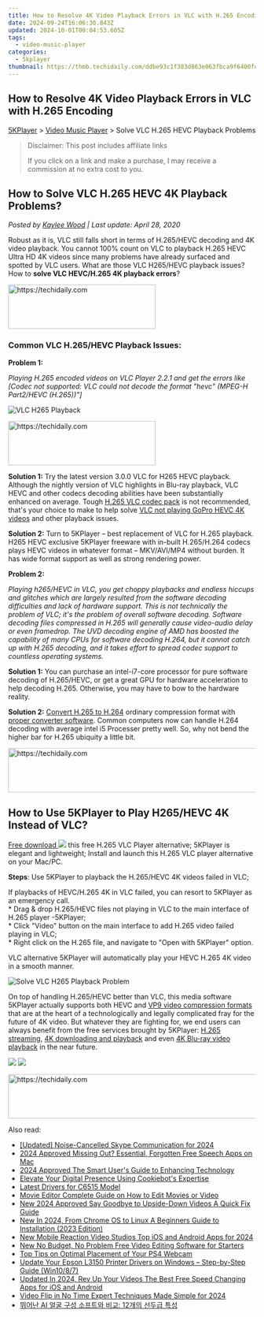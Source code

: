 ```yaml
---
title: How to Resolve 4K Video Playback Errors in VLC with H.265 Encoding
date: 2024-09-24T16:06:30.843Z
updated: 2024-10-01T00:04:53.605Z
tags:
  - video-music-player
categories:
  - 5kplayer
thumbnail: https://thmb.techidaily.com/ddbe93c1f383d863e063fbca9f6400fefa603d0725cd39b0f3a07fbfec69fabd.jpeg
---
```


## How to Resolve 4K Video Playback Errors in VLC with H.265 Encoding

[5KPlayer](https://tools.techidaily.com/5kplayer/products/) \> [Video Music Player](https://tools.techidaily.com/5kplayer/video-music-player/) \> Solve VLC H.265 HEVC Playback Problems

>  Disclaimer: This post includes affiliate links
>
>  If you click on a link and make a purchase, I may receive a commission at no extra cost to you.
>

## How to Solve VLC H.265 HEVC 4K Playback Problems?

 _Posted by [Kaylee Wood](https://www.quora.com/profile/Amanda-Hu-21) | Last update: April 28, 2020_

Robust as it is, VLC still falls short in terms of H.265/HEVC decoding and 4K video playback. You cannot 100% count on VLC to playback H.265 HEVC Ultra HD 4K videos since many problems have already surfaced and spotted by VLC users. What are those VLC H265/HEVC playback issues? How to **solve VLC HEVC/H.265 4K playback errors**?

<!-- affiliate ads begin -->
<a href="https://aligracehair.sjv.io/c/5597632/1975802/19272" target="_top" id="1975802">
  <img src="//a.impactradius-go.com/display-ad/19272-1975802" border="0" alt="https://techidaily.com" width="300" height="90"/>
</a>
<img height="0" width="0" src="https://aligracehair.sjv.io/i/5597632/1975802/19272" style="position:absolute;visibility:hidden;" border="0" />
<!-- affiliate ads end -->

### Common VLC H.265/HEVC Playback Issues:

**Problem 1:**

_Playing H.265 encoded videos on VLC Player 2.2.1 and get the errors like_ 
_\[Codec not supported:_ 
_VLC could not decode the format "hevc" (MPEG-H Part2/HEVC (H.265))"\]_

![VLC H265 Playback](https://www.5kplayer.com/video-music-player/img/5kp-vlc-h265-zjy.jpg) 

<!-- affiliate ads begin -->
<a href="https://sentrypc.7eer.net/c/5597632/398449/3022" target="_top" id="398449">
  <img src="//a.impactradius-go.com/display-ad/3022-398449" border="0" alt="https://techidaily.com" width="300" height="90"/>
</a>
<img height="0" width="0" src="https://sentrypc.7eer.net/i/5597632/398449/3022" style="position:absolute;visibility:hidden;" border="0" />
<!-- affiliate ads end -->

**Solution 1:** Try the latest version 3.0.0 VLC for H265 HEVC playback.   
Although the nightly version of VLC highlights in Blu-ray playback, VLC HEVC and other codecs decoding abilities have been substantially enhanced on average. Tough [H.265 VLC codec pack](https://tools.techidaily.com/5kplayer/video-music-player/) is not recommended, that's your choice to make to help solve [VLC not playing GoPro HEVC 4K videos](https://tools.techidaily.com/5kplayer/products/) and other playback issues. 

**Solution 2:** Turn to 5KPlayer – best replacement of VLC for H.265 playback.  
H265 HEVC exclusive 5KPlayer freeware with in-built H.265/H.264 codecs plays HEVC videos in whatever format – MKV/AVI/MP4 without burden. It has wide format support as well as strong rendering power.

**Problem 2:**

_Playing h265/HEVC in VLC, you get choppy playbacks and endless hiccups and glitches which are largely resulted from the software decoding difficulties and lack of hardware support. This is not technically the problem of VLC; it's the problem of overall software decoding. Software decoding files compressed in H.265 will generally cause video-audio delay or even framedrop. The UVD decoding engine of AMD has boosted the capability of many CPUs for software decoding H.264, but it cannot catch up with H.265 decoding, and it takes effort to spread codec support to countless operating systems._

**Solution 1:** You can purchase an intel-i7-core processor for pure software decoding of H.265/HEVC, or get a great GPU for hardware acceleration to help decoding H.265\. Otherwise, you may have to bow to the hardware reality.

**Solution 2:** [Convert H.265 to H.264](https://tools.techidaily.com/5kplayer/youtube-download/) ordinary compression format with [proper converter software](https://tools.techidaily.com/5kplayer/products/). Common computers now can handle H.264 decoding with average intel i5 Processer pretty well. So, why not bend the higher bar for H.265 ubiquity a little bit.

<!-- affiliate ads begin -->
<a href="https://appsumo.8odi.net/c/5597632/2111967/7443" target="_top" id="2111967">
  <img src="//a.impactradius-go.com/display-ad/7443-2111967" border="0" alt="https://techidaily.com" width="728" height="90"/>
</a>
<img height="0" width="0" src="https://appsumo.8odi.net/i/5597632/2111967/7443" style="position:absolute;visibility:hidden;" border="0" />
<!-- affiliate ads end -->

## How to Use 5KPlayer to Play H265/HEVC 4K Instead of VLC?

[Free download ![](https://www.5kplayer.com/video-music-player/../image/download-mac/dicon.png)](https://tools.techidaily.com/5kplayer/products/) this free H.265 VLC Player alternative; 5KPlayer is elegant and lightweight; Install and launch this H.265 VLC player alternative on your Mac/PC.

**Steps**: Use 5KPlayer to playback the H.265/HEVC 4K videos failed in VLC;

If playbacks of HEVC/H.265 4K in VLC failed, you can resort to 5KPlayer as an emergency call.  
\* Drag & drop H.265/HEVC files not playing in VLC to the main interface of H.265 player -5KPlayer;  
\* Click "Video" button on the main interface to add H.265 video failed playing in VLC;  
\* Right click on the H.265 file, and navigate to "Open with 5KPlayer" option.

VLC alternative 5KPlayer will automatically play your HEVC H.265 4K video in a smooth manner.

![Solve VLC H265 Playback Problem](https://www.5kplayer.com/video-music-player/img/5kplayer-best-free-hd-video-player.jpg) 

On top of handling H.265/HEVC better than VLC, this media software 5KPlayer actually supports both HEVC and [VP9 video compression formats](https://tools.techidaily.com/5kplayer/video-music-player/) that are at the heart of a technologically and legally complicated fray for the future of 4K video. But whatever they are fighting for, we end users can always benefit from the free services brought by 5KPlayer: [H.265 streaming](https://tools.techidaily.com/5kplayer/airplay/), [4K downloading and playback](https://tools.techidaily.com/5kplayer/video-music-player/) and even [4K Blu-ray video playback](https://tools.techidaily.com/5kplayer/video-music-player/) in the near future. 

[![](https://www.5kplayer.com/video-music-player/../button/freedownwhitewin.png)](https://tools.techidaily.com/5kplayer/products/) [![](https://www.5kplayer.com/video-music-player/../button/freedownbackmac.png)](https://tools.techidaily.com/5kplayer/products/)

<!-- affiliate ads begin -->
<a href="https://unicoeye.pxf.io/c/5597632/2134236/18498" target="_top" id="2134236">
  <img src="//a.impactradius-go.com/display-ad/18498-2134236" border="0" alt="https://techidaily.com" width="728" height="90"/>
</a>
<img height="0" width="0" src="https://unicoeye.pxf.io/i/5597632/2134236/18498" style="position:absolute;visibility:hidden;" border="0" />
<!-- affiliate ads end -->

<ins class="adsbygoogle"
     style="display:block"
     data-ad-format="autorelaxed"
     data-ad-client="ca-pub-7571918770474297"
     data-ad-slot="1223367746"></ins>

<ins class="adsbygoogle"
     style="display:block"
     data-ad-client="ca-pub-7571918770474297"
     data-ad-slot="8358498916"
     data-ad-format="auto"
     data-full-width-responsive="true"></ins>

<span class="atpl-alsoreadstyle">Also read:</span>
<div><ul>
<li><a href="https://digital-screen-recording.techidaily.com/updated-noise-cancelled-skype-communication-for-2024/"><u>[Updated] Noise-Cancelled Skype Communication for 2024</u></a></li>
<li><a href="https://extra-approaches.techidaily.com/2024-approved-missing-out-essential-forgotten-free-speech-apps-on-mac/"><u>2024 Approved Missing Out? Essential, Forgotten Free Speech Apps on Mac</u></a></li>
<li><a href="https://some-tips.techidaily.com/2024-approved-the-smart-users-guide-to-enhancing-technology/"><u>2024 Approved The Smart User's Guide to Enhancing Technology</u></a></li>
<li><a href="https://data-safeguard.techidaily.com/elevate-your-digital-presence-using-cookiebots-expertise/"><u>Elevate Your Digital Presence Using Cookiebot's Expertise</u></a></li>
<li><a href="https://driver-install.techidaily.com/latest-drivers-for-c6515-model/"><u>Latest Drivers for C6515 Model</u></a></li>
<li><a href="https://video-ai-editor.techidaily.com/movie-editor-complete-guide-on-how-to-edit-movies-or-video/"><u>Movie Editor Complete Guide on How to Edit Movies or Video</u></a></li>
<li><a href="https://video-ai-editor.techidaily.com/new-2024-approved-say-goodbye-to-upside-down-videos-a-quick-fix-guide/"><u>New 2024 Approved Say Goodbye to Upside-Down Videos A Quick Fix Guide</u></a></li>
<li><a href="https://video-ai-editor.techidaily.com/new-in-2024-from-chrome-os-to-linux-a-beginners-guide-to-installation-2023-edition/"><u>New In 2024, From Chrome OS to Linux A Beginners Guide to Installation (2023 Edition)</u></a></li>
<li><a href="https://video-ai-editor.techidaily.com/new-mobile-reaction-video-studios-top-ios-and-android-apps-for-2024/"><u>New Mobile Reaction Video Studios Top iOS and Android Apps for 2024</u></a></li>
<li><a href="https://video-ai-editor.techidaily.com/new-no-budget-no-problem-free-video-editing-software-for-starters/"><u>New No Budget, No Problem Free Video Editing Software for Starters</u></a></li>
<li><a href="https://buynow-info.techidaily.com/top-tips-on-optimal-placement-of-your-ps4-webcam/"><u>Top Tips on Optimal Placement of Your PS4 Webcam</u></a></li>
<li><a href="https://driver-download.techidaily.com/update-your-epson-l3150-printer-drivers-on-windows-step-by-step-guide-win1087/"><u>Update Your Epson L3150 Printer Drivers on Windows – Step-by-Step Guide (Win10/8/7)</u></a></li>
<li><a href="https://video-ai-editor.techidaily.com/updated-in-2024-rev-up-your-videos-the-best-free-speed-changing-apps-for-ios-and-android/"><u>Updated In 2024, Rev Up Your Videos The Best Free Speed Changing Apps for iOS and Android</u></a></li>
<li><a href="https://video-ai-editor.techidaily.com/video-flip-in-no-time-expert-techniques-made-simple-for-2024/"><u>Video Flip in No Time Expert Techniques Made Simple for 2024</u></a></li>
<li><a href="https://tech-recovery.techidaily.com/1726221148578-ai-12/"><u>뛰어난 AI 얼굴 구성 소프트와 비교: 12개의 선두급 특성</u></a></li>
</ul></div>

